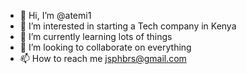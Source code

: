 
- 👋 Hi, I’m @atemi1
- 👀 I’m interested in starting a Tech company in Kenya
- 🌱 I’m currently learning lots of things
- 💞️ I’m looking to collaborate on everything 
- 📫 How to reach me jsphbrs@gmail.com

<!---
atemi1/atemi1 is a ✨ special ✨ repository because its `README.md` (this file) appears on your GitHub profile.
You can click the Preview link to take a look at your changes.
--->
